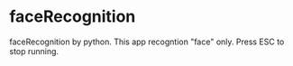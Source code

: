 # faceRecognition
faceRecognition by python. This app recogntion "face" only.
Press ESC to stop running.
